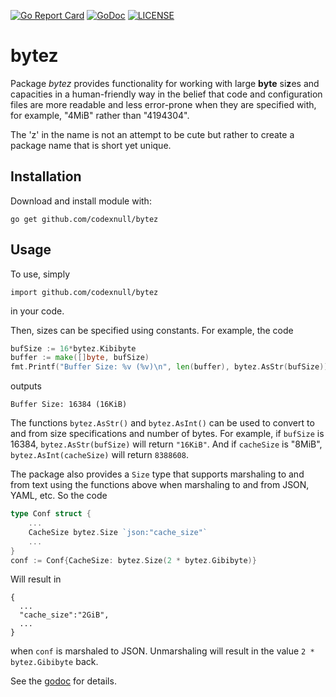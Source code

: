 [![Go Report Card](https://goreportcard.com/badge/github.com/codexnull/bytez)](https://goreportcard.com/report/github.com/codexnull/bytez)
[![GoDoc](http://img.shields.io/badge/go-documentation-blue.svg?style=flat-square)](http://godoc.org/github.com/codexnull/bytez)
[![LICENSE](https://img.shields.io/github/license/codexnull/bytez.svg?style=flat-square)](https://github.com//codexnull/bytez/blob/master/LICENSE)

# bytez

Package *bytez* provides functionality for working with large **byte** si**z**es and capacities in a
human-friendly way in the belief that code and configuration files are more readable and less
error-prone when they are specified with, for example, "4MiB" rather than "4194304".

The 'z' in the name is not an attempt to be cute but rather to create a package name that is
short yet unique.

## Installation

Download and install module with:

    go get github.com/codexnull/bytez

## Usage

To use, simply

    import github.com/codexnull/bytez

in your code.

Then, sizes can be specified using constants. For example, the code

```go
bufSize := 16*bytez.Kibibyte
buffer := make([]byte, bufSize)
fmt.Printf("Buffer Size: %v (%v)\n", len(buffer), bytez.AsStr(bufSize))
```

outputs

```text
Buffer Size: 16384 (16KiB)
```

The functions `bytez.AsStr()` and `bytez.AsInt()` can be used to convert to and from size
specifications and number of bytes. For example, if `bufSize` is 16384, `bytez.AsStr(bufSize)` will return `"16KiB"`. And if `cacheSize`
is "8MiB", `bytez.AsInt(cacheSize)` will return `8388608`.

The package also provides a `Size` type that supports marshaling to and from text using the
functions above when marshaling to and from JSON, YAML, etc. So the code

```go
type Conf struct {
    ...
    CacheSize bytez.Size `json:"cache_size"`
    ...
}
conf := Conf{CacheSize: bytez.Size(2 * bytez.Gibibyte)}
```

Will result in

```text
{
  ...
  "cache_size":"2GiB",
  ...
}
```

when `conf` is marshaled to JSON. Unmarshaling will result in the value `2 * bytez.Gibibyte` back.

See the [godoc](https://godoc.org/github.com/codexnull/bytez) for details.
